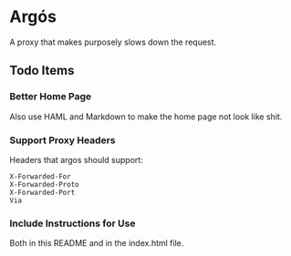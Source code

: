 Argós
=======

A proxy that makes purposely slows down the request.

## Todo Items

### Better Home Page
Also use HAML and Markdown to make the home page not look like shit.

### Support Proxy Headers
Headers that argos should support:
```
X-Forwarded-For
X-Forwarded-Proto
X-Forwarded-Port
Via
```

### Include Instructions for Use
Both in this README and in the index.html file.
